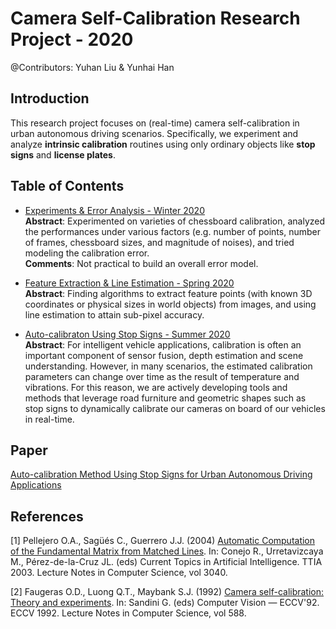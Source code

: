 # Camera Self-Calibration Research Project - 2020
@Contributors: Yuhan Liu & Yunhai Han  


## Introduction
This research project focuses on (real-time) camera self-calibration in urban autonomous driving scenarios. Specifically, we experiment and analyze **intrinsic calibration** routines using only ordinary objects like **stop signs** and **license plates**.  

## Table of Contents
* [Experiments & Error Analysis - Winter 2020](https://github.com/AutonomousVehicleLaboratory/camera_auto-calib/blob/master/Overview/2020-2-20.md)  
**Abstract**: Experimented on varieties of chessboard calibration, analyzed the performances under various factors (e.g. number of points, number of frames, chessboard sizes, and magnitude of noises), and tried modeling the calibration error.  
**Comments**: Not practical to build an overall error model.

* [Feature Extraction & Line Estimation - Spring 2020](https://github.com/AutonomousVehicleLaboratory/camera_auto-calib/blob/master/Overview/2020-5-5.md)  
**Abstract**: Finding algorithms to extract feature points (with known 3D coordinates or physical sizes in world objects) from images, and using line estimation to attain sub-pixel accuracy.

* [Auto-calibraton Using Stop Signs - Summer 2020](https://github.com/AutonomousVehicleLaboratory/camera_auto-calib/blob/master/System/pipeline.png)  
**Abstract**: For intelligent vehicle applications, calibration is often an important component of sensor fusion, depth estimation and scene understanding. However, in many scenarios, the estimated calibration parameters can change over time as the result of temperature and vibrations. For this reason, we are actively developing tools and methods that leverage road furniture and geometric shapes such as stop signs to dynamically calibrate our cameras on board of our vehicles in real-time.

## Paper
[Auto-calibration Method Using Stop Signs for Urban Autonomous Driving Applications](https://arxiv.org/abs/2010.07441)  

## References
[1] Pellejero O.A., Sagüés C., Guerrero J.J. (2004) [Automatic Computation of the Fundamental Matrix from Matched Lines](https://webdiis.unizar.es/~csagues/english/publicaciones/03CAEPIA-cp.pdf). In: Conejo R., Urretavizcaya M., Pérez-de-la-Cruz JL. (eds) Current Topics in Artificial Intelligence. TTIA 2003. Lecture Notes in Computer Science, vol 3040.

[2] Faugeras O.D., Luong Q.T., Maybank S.J. (1992) [Camera self-calibration: Theory and experiments](https://link.springer.com/content/pdf/10.1007/3-540-55426-2_37.pdf). In: Sandini G. (eds) Computer Vision — ECCV'92. ECCV 1992. Lecture Notes in Computer Science, vol 588. 
